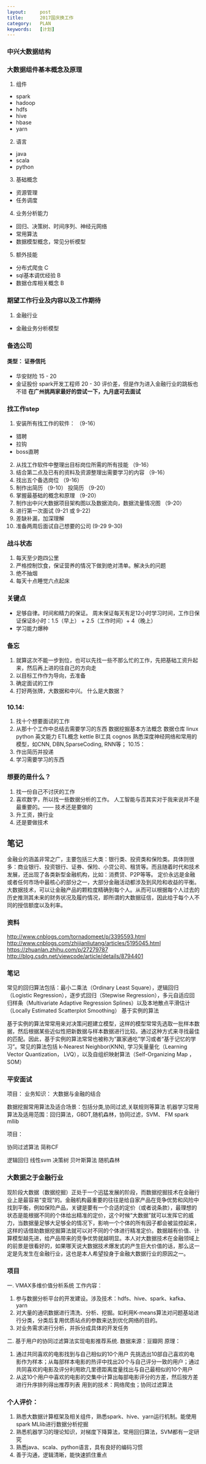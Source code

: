 ```yaml
---
layout:     post
title:      2017国庆换工作
category:   PLAN
keywords:   [计划]
---
```

### 中兴大数据结构

### 大数据组件基本概念及原理
1. 组件
- spark
- hadoop
- hdfs
- hive
- hbase
- yarn

2. 语言
- java
- scala
- python


3. 基础概念
- 资源管理
- 任务调度

4. 业务分析能力
- 回归、决策树、时间序列、神经元网络
- 常用算法
- 数据模型概念，常见分析模型

5. 额外技能
- 分布式爬虫  C
- sql基本调优经验  B
- 数据仓库相关概念  B

### 期望工作行业及内容以及工作期待
1. 金融行业
- 金融业务分析模型


### 备选公司
#### 类型： 证券信托
- 华安财险  15 - 20
- 金证股份  spark开发工程师 20 - 30  评价差，但是作为进入金融行业的跳板也不错
**在广州挑两家最好的尝试一下，九月底可去面试**

### 找工作step
1. 安装所有找工作的软件： （9-16）
- 猎聘
- 拉钩
- boss直聘

2. 从找工作软件中整理出目标岗位所需的所有技能 （9-16）
3. 结合第二点及已有的资料及资源整理出需要学习的内容  （9-16）
4. 找出五个备选岗位  （9-16）
5. 制作出简历   （9-10） 投简历 （9-20）
6. 掌握最基础的概念和原理  （9-20）
7. 制作出中兴大数据项目架构图以及数据流向，数据流量情况图  （9-20）
8. 进行第一次面试  (9-21 或 9-22)
9. 差缺补漏，加深理解
10. 准备两周后面试自己想要的公司 (9-29 9-30)


### 战斗状态
1. 每天至少跑四公里
2. 严格控制饮食，保证营养的情况下做到绝对清单。解决头的问题
3. 绝不抽烟
4. 每天十点睡觉六点起床


### 关键点
- 足够自律。时间和精力的保证。 周末保证每天有足12小时学习时间，工作日保证保证8小时：1.5（早上） + 2.5（工作时间）+ 4（晚上）
- 学习能力爆种


### 备忘
1. 就算这次不能一步到位，也可以先找一些不那么忙的工作，先把基础工资升起来，然后再上进的往自己的方向走
2. 以目标工作作为导向，去准备
3. 确定面试的工作
4. 打好两张牌，大数据和中兴。 什么是大数据？


### 10.14:
1. 找十个想要面试的工作
2. 从那十个工作中总结去需要学习的东西
		数据挖掘基本方法概念
		数据仓库
		linux
		python
		英文能力
		ETL概念  kettle
		BI工具  cognos
		熟悉深度神经网络和常用的模型，如CNN, DBN,SparseCoding, RNN等；
10.15：
1. 作出简历并投递
2. 学习需要学习的东西


### 想要的是什么？
1. 找一份自己不讨厌的工作
2. 喜欢数字，所以找一些数据分析的工作。 人工智能与否其实对于我来说并不是最重要的。—— 技术还是要做的
3. 升工资，换行业
4. 还是要做技术

## 笔记
金融业的涵盖非常之广，主要包括三大类：银行类、投资类和保险类。具体则很多：商业银行、投资银行、证券、保险、小贷公司、租赁等。而且随着时代和技术发展，还出现了各类新型金融机构，比如：消费贷、P2P等等。
定价永远是金融或者任何市场中最核心的部分之一，大部分金融活动都涉及到风险和收益的平衡。
大数据技术，可以让金融产品的颗粒度精确到每个人。从而可以根据每个人过去的历史推测其未来的财务状况及履约情况，即所谓的大数据征信，因此给于每个人不同的授信额度以及利率。


### 资料
http://www.cnblogs.com/tornadomeet/p/3395593.html
http://www.cnblogs.com/zhijianliutang/articles/5195045.html
https://zhuanlan.zhihu.com/p/27279787
http://blog.csdn.net/viewcode/article/details/8794401

### 笔记
常见的回归算法包括：最小二乘法（Ordinary Least Square），逻辑回归（Logistic Regression），逐步式回归（Stepwise Regression），多元自适应回归样条（Multivariate Adaptive Regression Splines）以及本地散点平滑估计（Locally Estimated Scatterplot Smoothing）
基于实例的算法

基于实例的算法常常用来对决策问题建立模型，这样的模型常常先选取一批样本数据，然后根据某些近似性把新数据与样本数据进行比较。通过这种方式来寻找最佳的匹配。因此，基于实例的算法常常也被称为“赢家通吃”学习或者“基于记忆的学习”。常见的算法包括 k-Nearest Neighbor(KNN), 学习矢量量化（Learning Vector Quantization， LVQ），以及自组织映射算法（Self-Organizing Map ， SOM）

### 平安面试
项目：
业务知识： 大数据与金融的结合


数据挖掘常用算法及适合场景：包括分类,协同过滤,关联规则等算法
机器学习常用算法及适用范围：回归算法，GBDT,随机森林，协同过滤，SVM、 FM
 spark mllib

项目：

协同过滤算法  简称CF


逻辑回归
线性svm
决策树
贝叶斯算法
随机森林

### 大数据之于金融行业
现阶段大数据（数据挖掘）正处于一个迅猛发展的阶段，而数据挖掘技术在金融行业上是最容易“变现”的。金融机构最重要的往往是给自家产品在竞争优势和风险中找到平衡，例如保险产品，关键是要有一个合适的定价（或者说条款），最理想的状态是能根据不同的个体给出精准的定价，这个时候“大数据”就可以发挥它的威力，当数据量足够大足够全的情况下，影响一个个体的所有因子都会被监控起来，这样的话借助数据挖掘算法就可以对不同的个体进行精准定价。数据越有价值、计算模型越先进，给产品带来的竞争优势就越明显。本人对大数据技术在金融领域上的前景是很看好的，如果哪天说大数据技术爆发式的产生巨大价值的话，那么这一定是先发生在金融行业，这也是本人希望投身于金融大数据行业的原因之一。

### 项目
一. VMAX多维价值分析系统
工作内容：
1. 参与数据分析平台的开发建设。涉及技术：hdfs、hive、spark、kafka、yarn
2. 对大量的通讯数据进行清洗、分析、挖掘。如利用K-means算法对问题基站进行分类，分类后复用优质站点的参数来达到优化网络的目的。
3. 对业务需求进行分析，并拆分成具体的开发任务

二. 基于用户的协同过滤算法实现电影推荐系统. 
数据来源：豆瓣网
原理：
1. 通过共同喜欢的电影找到与自己相似的10个用户
先挑选出10部自己喜欢的电影作为样本；从每部样本电影的热评中找出20个与自己评分一致的用户；通过共同喜欢的电影及评分利用欧几里德距离度量找出与自己最相似的10个用户
2. 从这10个用户中喜欢的电影的交集中计算出每部电影评分的方差，然后按方差进行升序排列得出推荐列表
用到的技术：网络爬虫；协同过滤算法

### 个人评价：
1. 熟悉大数据计算框架及相关组件，熟悉spark、hive、yarn运行机制。能使用spark MLlib进行数据分析挖掘
2. 熟悉机器学习的理论知识，对梯度下降算法，常用回归算法，SVM都有一定研究
3. 熟悉java、scala、python语言，具有良好的编码习惯
4. 善于沟通，逻辑清晰，能快速抓住重点
